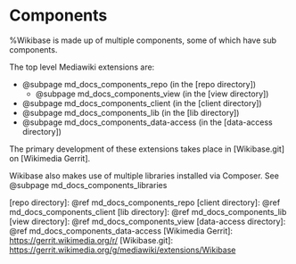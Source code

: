 # Components

%Wikibase is made up of multiple components, some of which have sub components.

The top level Mediawiki extensions are:

* @subpage md_docs_components_repo (in the [repo directory])
  * @subpage md_docs_components_view (in the [view directory])
* @subpage md_docs_components_client (in the [client directory])
* @subpage md_docs_components_lib (in the [lib directory])
* @subpage md_docs_components_data-access (in the [data-access directory])

The primary development of these extensions takes place in [Wikibase.git] on [Wikimedia Gerrit].

Wikibase also makes use of multiple libraries installed via Composer.
See @subpage md_docs_components_libraries

[repo directory]: @ref md_docs_components_repo
[client directory]: @ref md_docs_components_client
[lib directory]: @ref md_docs_components_lib
[view directory]: @ref md_docs_components_view
[data-access directory]: @ref md_docs_components_data-access
[Wikimedia Gerrit]: https://gerrit.wikimedia.org/r/
[Wikibase.git]: https://gerrit.wikimedia.org/g/mediawiki/extensions/Wikibase
